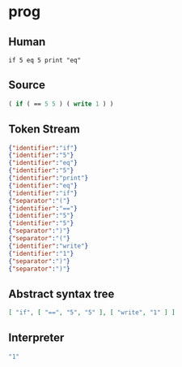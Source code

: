 # prog
## Human
```
if 5 eq 5 print "eq"
```
## Source
```lisp
( if ( == 5 5 ) ( write 1 ) )
```
## Token Stream
```json
{"identifier":"if"}
{"identifier":"5"}
{"identifier":"eq"}
{"identifier":"5"}
{"identifier":"print"}
{"identifier":"eq"}
{"identifier":"if"}
{"separator":"("}
{"identifier":"=="}
{"identifier":"5"}
{"identifier":"5"}
{"separator":")"}
{"separator":"("}
{"identifier":"write"}
{"identifier":"1"}
{"separator":")"}
{"separator":")"}
```
## Abstract syntax tree
```json
[ "if", [ "==", "5", "5" ], [ "write", "1" ] ]
```
## Interpreter
```bash
"1"
```
